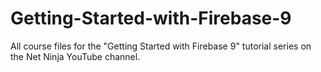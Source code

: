 # Getting-Started-with-Firebase-9

All course files for the "Getting Started with Firebase 9" tutorial series on the Net Ninja YouTube channel.
